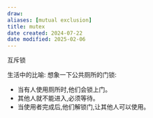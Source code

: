 ```yaml
---
draw:
aliases: [mutual exclusion]
title: mutex
date created: 2024-07-22
date modified: 2025-02-06
---
```


互斥锁

生活中的比喻: 想象一下公共厕所的门锁:

- 当有人使用厕所时,他们会锁上门。
- 其他人就不能进入,必须等待。
- 当使用者完成后,他们解锁门,让其他人可以使用。
